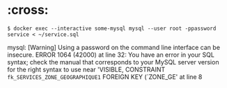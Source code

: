# :cross:

```
$ docker exec --interactive some-mysql mysql --user root -ppassword service < ~/service.sql
```
mysql: [Warning] Using a password on the command line interface can be insecure.
ERROR 1064 (42000) at line 32: You have an error in your SQL syntax; check the manual that corresponds to your MySQL server version for the right syntax to use near 'VISIBLE,
  CONSTRAINT `fk_SERVICES_ZONE_GEOGRAPHIQUE1`
    FOREIGN KEY (`ZONE_GE' at line 8
